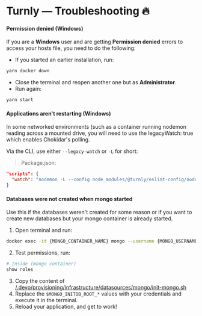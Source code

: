 # Turnly — Troubleshooting 🔥 

#### Permission denied (Windows) 

If you are a **Windows** user and are getting **Permission denied** errors
to access your hosts file, you need to do the following:

* If you started an earlier installation, run:

```sh
yarn docker down
```

* Close the terminal and reopen another one but as **Administrator**.
* Run again:

```sh
yarn start
```

#### Applications aren't restarting (Windows)

In some networked environments (such as a container running nodemon reading
across a mounted drive, you will need to use the legacyWatch: true which enables Chokidar's polling.

Via the CLI, use either `--legacy-watch` or `-L` for short:

> Package.json: 

```json
"scripts": {
  "watch": "nodemon -L --config node_modules/@turnly/eslint-config/nodemon.json src/main.ts"
}
```

#### Databases were not created when mongo started

Use this if the databases weren't created for some reason or if you
want to create new databases but your mongo container is already started.

1. Open terminal and run:

```sh
docker exec -it {MONGO_CONTAINER_NAME} mongo --username {MONGO_USERNAME} --password {MONGO_PASSWORD} --authenticationDatabase admin
```

2. Test permissions, run:

```sh
# Inside (mongo container)
show roles
```

3. Copy the content of [/.devo/provisioning/infrastructure/datasources/mongo/init-mongo.sh](/.devo/provisioning/infrastructure/datasources/mongo/init-mongo.sh)
4. Replace the `$MONGO_INITDB_ROOT_*` values with your credentials and execute it in the terminal.
5. Reload your application, and get to work!
